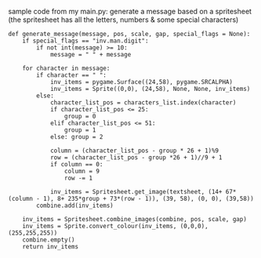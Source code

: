 sample code from my main.py: 
generate a message based on a spritesheet (the spritesheet has all the letters, numbers & some special characters)

	def generate_message(message, pos, scale, gap, special_flags = None):
		if special_flags == "inv.man.digit":
			if not int(message) >= 10:
				message = " " + message 
				
		for character in message:
			if character == " ":
				inv_items = pygame.Surface((24,58), pygame.SRCALPHA)
				inv_items = Sprite((0,0), (24,58), None, None, inv_items)
			else:
				character_list_pos = characters_list.index(character)
				if character_list_pos <= 25:
					group = 0
				elif character_list_pos <= 51:
					group = 1
				else: group = 2
	
				column = (character_list_pos - group * 26 + 1)%9
				row = (character_list_pos - group *26 + 1)//9 + 1
				if column == 0:
					column = 9
					row -= 1
	
				inv_items = Spritesheet.get_image(textsheet, (14+ 67*(column - 1), 8+ 235*group + 73*(row - 1)), (39, 58), (0, 0), (39,58))
			combine.add(inv_items)
		
		inv_items = Spritesheet.combine_images(combine, pos, scale, gap)
		inv_items = Sprite.convert_colour(inv_items, (0,0,0), (255,255,255))
		combine.empty()
		return inv_items
